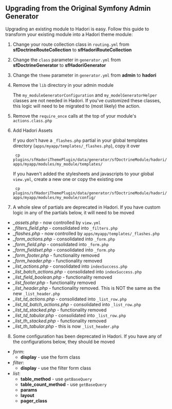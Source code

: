 Upgrading from the Original Symfony Admin Generator
---------------------------------------------------

Upgrading an existing module to Hadori is easy.  Follow this guide to transform your existing module into a Hadori theme module:

1. Change your route collection class in `routing.yml` from **sfDoctrineRouteCollection** to **sfHadoriRouteCollection**

2. Change the `class` parameter in `generator.yml` from **sfDoctrineGenerator** to **sfHadoriGenerator**

3. Change the `theme` parameter in `generator.yml` from **admin** to **hadori**

4. Remove the `lib` directory in your admin module

    The `my_moduleGeneratorConfiguration` and `my_modelGeneratorHelper` classes are not needed in Hadori.  If you've customized these
    classes, this logic will need to be migrated to (most likely) the action.
    
5. Remove the `require_once` calls at the top of your module's `actions.class.php`
        
6. Add Hadori Assets
  
    If you don't have a `_flashes.php` partial in your global templates directory (`apps/myapp/templates/_flashes.php`), copy it over

        cp plugins/sfHadoriThemePlugin/data/generator/sfDoctrineModule/hadori/templates/_flashes.php apps/myapp/modules/my_module/templates/

    If you haven't added the stylesheets and javascripts to your global `view.yml`, create a new one or copy the existing one

        cp plugins/sfHadoriThemePlugin/data/generator/sfDoctrineModule/hadori/skeleton/config/view.yml apps/myapp/modules/my_module/config/

7. A whole slew of partials are deprecated in Hadori.  If you have custom logic in any of the partials below, it will need to be moved

  - *\_assets.php* - now controlled by `view.yml`
  - *\_filters\_field.php* - consolidated into `_filters.php`
  - *\_flashes.php* - now controlled by `apps/myapp/templates/_flashes.php`
  - *\_form\_actions.php* - consolidated into `_form.php`
  - *\_form\_field.php* - consolidated into `_form.php`
  - *\_form\_fieldset.php* - consolidated into `_form.php`
  - *\_form\_footer.php* - functionality removed
  - *\_form\_header.php* - functionality removed
  - *\_list\_actions.php* - consolidated into `indexSuccess.php`
  - *\_list\_batch\_actions.php* - consolidated into `indexSuccess.php`
  - *\_list\_field\_boolean.php* - functionality removed
  - *\_list\_footer.php* - functionality removed
  - *\_list\_header.php* - functionality removed.  This is NOT the same as the new `_list_header.php`
  - *\_list\_td\_actions.php* - consolidated into `_list_row.php`
  - *\_list\_td\_batch\_actions.php* - consolidated into `_list_row.php`
  - *\_list\_td\_stacked.php* - functionality removed
  - *\_list\_td\_tabular.php* - consolidated into `_list_row.php`
  - *\_list\_th\_stacked.php* - functionality removed
  - *\_list\_th\_tabular.php* - this is now `_list_header.php`
    
8. Some configuration has been deprecated in Hadori.  If you have any of the configurations below, they should be moved

  - *form*: 
      - **display** - use the form class
  - *filter*: 
      - **display** - use the filter form class
  - *list*: 
      - **table\_method** - use `getBaseQuery`
      - **table\_count\_method** - use `getBaseQuery`
      - **params**
      - **layout**
      - **pager\_class**
